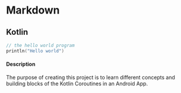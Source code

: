 # Markdown

## Kotlin

``` Kotlin
// the hello world program
println("Hello world")
```

#### Description  
The purpose of creating this project is to learn
different concepts and building blocks 
 of the Kotlin Coroutines in an Android App.